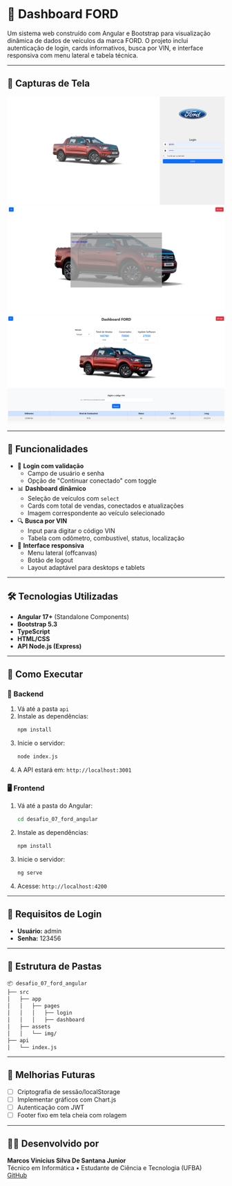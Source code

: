 
# 🚗 Dashboard FORD

Um sistema web construído com Angular e Bootstrap para visualização dinâmica de dados de veículos da marca FORD. O projeto inclui autenticação de login, cards informativos, busca por VIN, e interface responsiva com menu lateral e tabela técnica.

---

## 📸 Capturas de Tela

![Tela de Login](public/login-page.png)  
![Tela de home](public/home-page.png)
![Dashboard](public/dashboard-page.png)

---

## 🚀 Funcionalidades

- 🔐 **Login com validação**
  - Campo de usuário e senha
  - Opção de "Continuar conectado" com toggle
- 📊 **Dashboard dinâmico**
  - Seleção de veículos com `select`
  - Cards com total de vendas, conectados e atualizações
  - Imagem correspondente ao veículo selecionado
- 🔍 **Busca por VIN**
  - Input para digitar o código VIN
  - Tabela com odômetro, combustível, status, localização
- 🎨 **Interface responsiva**
  - Menu lateral (offcanvas)
  - Botão de logout
  - Layout adaptável para desktops e tablets

---

## 🛠️ Tecnologias Utilizadas

- **Angular 17+** (Standalone Components)
- **Bootstrap 5.3**
- **TypeScript**
- **HTML/CSS**
- **API Node.js (Express)**

---

## 🧪 Como Executar

### 🔧 Backend

1. Vá até a pasta `api`
2. Instale as dependências:
   ```bash
   npm install
   ```
3. Inicie o servidor:
   ```bash
   node index.js
   ```
4. A API estará em: `http://localhost:3001`

### 🖥️ Frontend

1. Vá até a pasta do Angular:
   ```bash
   cd desafio_07_ford_angular
   ```
2. Instale as dependências:
   ```bash
   npm install
   ```
3. Inicie o servidor:
   ```bash
   ng serve
   ```
4. Acesse: `http://localhost:4200`

---

## 🧠 Requisitos de Login

- **Usuário:** admin  
- **Senha:** 123456

---

## 📁 Estrutura de Pastas

```
📦 desafio_07_ford_angular
├── src
│   ├── app
│   │   ├── pages
│   │   │   ├── login
│   │   │   ├── dashboard
│   ├── assets
│   │   └── img/
├── api
│   └── index.js
```

---

## 🏁 Melhorias Futuras

- [ ] Criptografia de sessão/localStorage
- [ ] Implementar gráficos com Chart.js
- [ ] Autenticação com JWT
- [ ] Footer fixo em tela cheia com rolagem

---

## 👨‍💻 Desenvolvido por

**Marcos Vinicius Silva De Santana Junior**  
Técnico em Informática • Estudante de Ciência e Tecnologia (UFBA)  
[GitHub](https://github.com/Mavisi)
